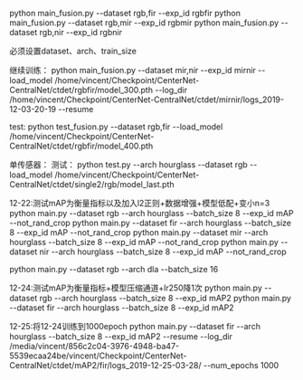 python main_fusion.py --dataset rgb,fir --exp_id rgbfir
python main_fusion.py --dataset rgb,mir --exp_id rgbmir
python main_fusion.py --dataset rgb,nir --exp_id rgbnir

必须设置dataset、arch、train_size

继续训练：
python main_fusion.py --dataset mir,nir --exp_id mirnir --load_model /home/vincent/Checkpoint/CenterNet-CentralNet/ctdet/rgbfir/model_300.pth --log_dir /home/vincent/Checkpoint/CenterNet-CentralNet/ctdet/mirnir/logs_2019-12-03-20-19 --resume

test:
python test_fusion.py --dataset rgb,fir --load_model /home/vincent/Checkpoint/CenterNet-CentralNet/ctdet/rgbfir/model_400.pth


单传感器：
测试：
python test.py --arch hourglass --dataset rgb --load_model /home/vincent/Checkpoint/CenterNet-CentralNet/ctdet/single2/rgb/model_last.pth

12-22:测试mAP为衡量指标以及加入l2正则+数据增强+模型低配+变小n=3
python main.py --dataset rgb --arch hourglass --batch_size 8 --exp_id mAP --not_rand_crop
python main.py --dataset fir --arch hourglass --batch_size 8 --exp_id mAP --not_rand_crop
python main.py --dataset mir --arch hourglass --batch_size 8 --exp_id mAP --not_rand_crop
python main.py --dataset nir --arch hourglass --batch_size 8 --exp_id mAP --not_rand_crop

python main.py --dataset rgb --arch dla --batch_size 16


12-24:测试mAP为衡量指标+模型压缩通道+lr250降1次
python main.py --dataset rgb --arch hourglass --batch_size 8 --exp_id mAP2
python main.py --dataset fir --arch hourglass --batch_size 8 --exp_id mAP2

12-25:将12-24训练到1000epoch
python main.py --dataset fir --arch hourglass --batch_size 8 --exp_id mAP2 --resume --log_dir /media/vincent/856c2c04-3976-4948-ba47-5539ecaa24be/vincent/Checkpoint/CenterNet-CentralNet/ctdet/mAP2/fir/logs_2019-12-25-03-28/ --num_epochs 1000


